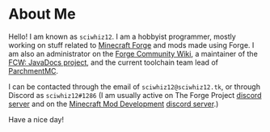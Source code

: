 About Me
======

Hello! I am known as `sciwhiz12`. I am a hobbyist programmer, mostly working on stuff related to [Minecraft Forge][forge] and mods made using Forge. I am also an administrator on the [Forge Community Wiki][fcw], a maintainer of the [FCW: JavaDocs project][fcw_javadocs], and the current toolchain team lead of [ParchmentMC][parchment].

I can be contacted through the email of `sciwhiz12@sciwhiz12.tk`, or through Discord as `sciwhiz12#1286` (I am usually active on The Forge Project [discord server][forge_discord] and on the [Minecraft Mod Development][mmd] [discord server][mmd_discord].)

Have a nice day!

[forge]: https://github.com/MinecraftForge/MinecraftForge
[fcw]: https://forge.gemwire.uk/index.php?title=User:SciWhiz12
[fcw_javadocs]: https://github.com/forgecommunitywiki/javadocs
[parchment]: https://parchmentmc.org/
[forge_discord]: https://discord.gg/UvedJ9m
[mmd]: https://mcmoddev.com/
[mmd_discord]: https://discord.mcmoddev.com/
